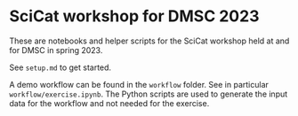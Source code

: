 # SciCat workshop for DMSC 2023

These are notebooks and helper scripts for the SciCat workshop held at and for DMSC in spring 2023.

See `setup.md` to get started.

A demo workflow can be found in the `workflow` folder.
See in particular `workflow/exercise.ipynb`.
The Python scripts are used to generate the input data for the workflow and not needed for the exercise.

